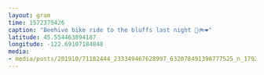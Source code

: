 ```yaml
---
layout: gram
time: 1572375426
caption: "Beehive bike ride to the bluffs last night 🐝🚲❤️"
latitude: 45.554463894187
longitude: -122.69107184848
media:
- media/posts/201910/71182444_233349467628997_632078491398777525_n_17923440736341644.jpg
---
```

